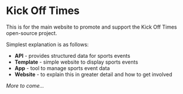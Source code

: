 # Kick Off Times 

This is for the main website to promote and support the Kick Off Times open-source project.

Simplest explanation is as follows:

 * **API** - provides structured data for sports events
 * **Template** - simple website to display sports events
 * **App** - tool to manage sports event data
 * **Website** - to explain this in greater detail and how to get involved

_More to come…_
